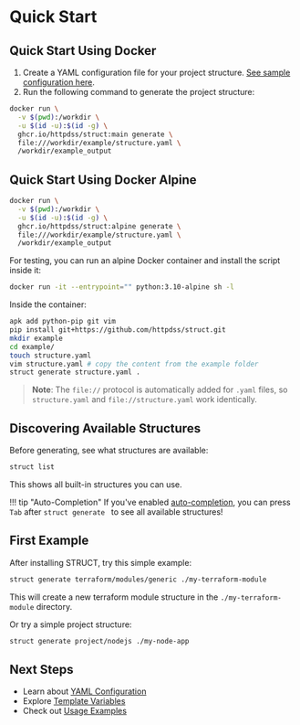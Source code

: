 # Quick Start

## Quick Start Using Docker

1. Create a YAML configuration file for your project structure. [See sample configuration here](https://github.com/httpdss/struct/blob/main/example/structure.yaml).
2. Run the following command to generate the project structure:

```sh
docker run \
  -v $(pwd):/workdir \
  -u $(id -u):$(id -g) \
  ghcr.io/httpdss/struct:main generate \
  file:///workdir/example/structure.yaml \
  /workdir/example_output
```

## Quick Start Using Docker Alpine

```sh
docker run \
  -v $(pwd):/workdir \
  -u $(id -u):$(id -g) \
  ghcr.io/httpdss/struct:alpine generate \
  file:///workdir/example/structure.yaml \
  /workdir/example_output
```

For testing, you can run an alpine Docker container and install the script inside it:

```sh
docker run -it --entrypoint="" python:3.10-alpine sh -l
```

Inside the container:

```sh
apk add python-pip git vim
pip install git+https://github.com/httpdss/struct.git
mkdir example
cd example/
touch structure.yaml
vim structure.yaml # copy the content from the example folder
struct generate structure.yaml .
```

> **Note**: The `file://` protocol is automatically added for `.yaml` files, so `structure.yaml` and `file://structure.yaml` work identically.

## Discovering Available Structures

Before generating, see what structures are available:

```sh
struct list
```

This shows all built-in structures you can use.

!!! tip "Auto-Completion"
    If you've enabled [auto-completion](completion.md), you can press `Tab` after `struct generate ` to see all available structures!

## First Example

After installing STRUCT, try this simple example:

```sh
struct generate terraform/modules/generic ./my-terraform-module
```

This will create a new terraform module structure in the `./my-terraform-module` directory.

Or try a simple project structure:

```sh
struct generate project/nodejs ./my-node-app
```

## Next Steps

- Learn about [YAML Configuration](configuration.md)
- Explore [Template Variables](template-variables.md)
- Check out [Usage Examples](usage.md)
